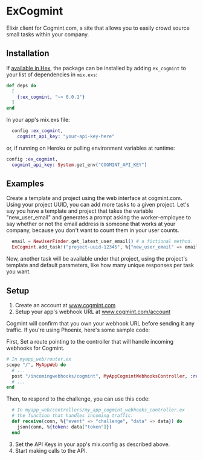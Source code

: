# ExCogmint

Elixir client for Cogmint.com, a site that allows you to easily crowd source small
tasks within your company.

## Installation

If [available in Hex](https://hex.pm/docs/publish), the package can be installed
by adding `ex_cogmint` to your list of dependencies in `mix.exs`:

```elixir
def deps do
  [
    {:ex_cogmint, "~> 0.0.1"}
  ]
end
```

In your app's mix.exs file:

```elixir
  config :ex_cogmint,
    cogmint_api_key: "your-api-key-here"
```
or, if running on Heroku or pulling environment variables at runtime:
```elixir
config :ex_cogmint,
  cogmint_api_key: System.get_env("COGMINT_API_KEY")
```

## Examples

Create a template and project using the web interface at cogmint.com. Using your project UUID, you can
add more tasks to a given project. Let's say you have a template and project that takes the variable "new_user_email" and generates a prompt asking the worker-employee to say whether or not the email address is
someone that works at your company, because you don't want to count them in your user counts.

```elixir
  email = NewUserFinder.get_latest_user_email() # a fictional method.
  ExCogmint.add_task!("project-uuid-12345", %{"new_user_email" => email})
```
Now, another task will be available under that project, using the project's template and default parameters,
like how many unique responses per task you want.

## Setup

1. Create an account at www.cogmint.com
2. Setup your app's webhook URL at www.cogmint.com/account

Cogmint will confirm that you own your webhook URL before sending it any traffic. If you're using Phoenix, here's some sample code:

First, Set a route pointing to the controller that will handle incoming webhooks for Cogmint.
```elixir
# In myapp_web/router.ex
scope "/", MyAppWeb do
  # ...
  post "/incomingwebhooks/cogmint", MyAppCogmintWebhooksController, :receive
  # ...
end
```

Then, to respond to the challenge, you can use this code:
```elixir
  # In myapp_web/controllers/my_app_cogmint_webhooks_controller.ex
  # the function that handles incoming traffic.
  def receive(conn, %{"event" => "challenge", "data" => data}) do
    json(conn, %{token: data["token"]})
  end
```

3. Set the API Keys in your app's mix.config as described above.
4. Start making calls to the API.
